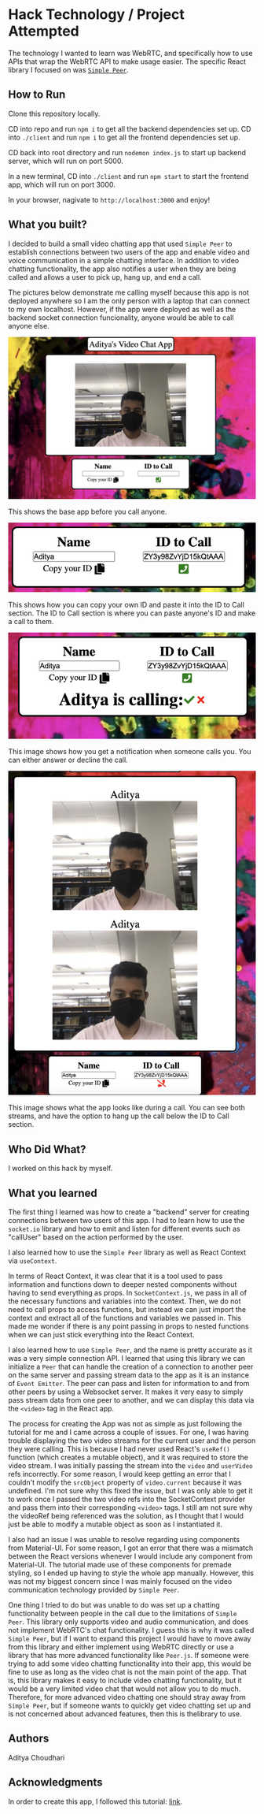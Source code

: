 # Hack Technology / Project Attempted
The technology I wanted to learn was WebRTC, and specifically how to use APIs that wrap the WebRTC API to make usage easier. The specific React library I focused on was [`Simple Peer`](https://github.com/feross/simple-peer).

## How to Run
Clone this repository locally.

CD into repo and run `npm i` to get all the backend dependencies set up. 
CD into `./client` and run `npm i` to get all the frontend dependencies set up.

CD back into root directory and run `nodemon index.js` to start up backend server, which will run on port 5000.

In a new terminal, CD into `./client` and run `npm start` to start the frontend app, which will run on port 3000. 

In your browser, nagivate to `http://localhost:3000` and enjoy!

## What you built? 

I decided to build a small video chatting app that used `Simple Peer` to establish connections between two users of the app and enable video and voice communication in a simple chatting interface. In addition to video chatting functionality, the app also notifies a user when they are being called and allows a user to pick up, hang up, and end a call. 

The pictures below demonstrate me calling myself because this app is not deployed anywhere so I am the only person with a laptop that can connect to my own localhost. However, if the app were deployed as well as the backend socket connection funcionality, anyone would be able to call anyone else. 

![](./images/basic.png)

This shows the base app before you call anyone.

![](./images/call.png)

This shows how you can copy your own ID and paste it into the ID to Call section. The ID to Call section is where you can paste anyone's ID and make a call to them.

![](./images/pickup.png)

This image shows how you get a notification when someone calls you. You can either answer or decline the call.

![](./images/duringcall.png)

This image shows what the app looks like during a call. You can see both streams, and have the option to hang up the call below the ID to Call section. 

## Who Did What?

I worked on this hack by myself. 

## What you learned

The first thing I learned was how to create a "backend" server for creating connections between two users of this app. I had to learn how to use the `socket.io` library and how to emit and listen for different events such as "callUser" based on the action performed by the user. 

I also learned how to use the `Simple Peer` library as well as React Context via `useContext`. 

In terms of React Context, it was clear that it is a tool used to pass information and functions down to deeper nested components without having to send everything as props. In `SocketContext.js`, we pass in all of the necessary functions and variables into the context. Then, we do not need to call props to access functions, but instead we can just import the context and extract all of the functions and variables we passed in. This made me wonder if there is any point passing in props to nested functions when we can just stick everything into the React Context. 

I also learned how to use `Simple Peer`, and the name is pretty accurate as it was a very simple connection API. I learned that using this library we can initialize a `Peer` that can handle the creation of a connection to another peer on the same server and passing stream data to the app as it is an instance of `Event Emitter`. The peer can pass and listen for information to and from other peers by using a Websocket server. It makes it very easy to simply pass stream data from one peer to another, and we can display this data via the `<video>` tag in the React app. 

The process for creating the App was not as simple as just following the tutorial for me and I came across a couple of issues. For one, I was having trouble displaying the two video streams for the current user and the person they were calling. This is because I had never used React's `useRef()` function (which creates a mutable object), and it was required to store the video stream. I was initially passing the stream into the `video` and `userVideo` refs incorrectly. For some reason, I would keep getting an error that I couldn't modify the `srcObject` property of `video.current` because it was undefined. I'm not sure why this fixed the issue, but I was only able to get it to work once I passed the two video refs into the SocketContext provider and pass them into their corresponding `<video>` tags. I still am not sure why the videoRef being referenced was the solution, as I thought that I would just be able to modify a mutable object as soon as I instantiated it. 

I also had an issue I was unable to resolve regarding using components from Material-UI. For some reason, I got an error that there was a mismatch between the React versions whenever I would include any component from Material-UI. The tutorial made use of these components for premade styling, so I ended up having to style the whole app manually. However, this was not my biggest concern since I was mainly focused on the video communication technology provided by `Simple Peer`. 

One thing I tried to do but was unable to do was set up a chatting functionality between people in the call due to the limitations of `Simple Peer`. This library only supports video and audio communication, and does not implement WebRTC's chat functionality. I guess this is why it was called `Simple Peer`, but if I want to expand this project I would have to move away from this library and either implement using WebRTC directly or use a library that has more advanced functionality like `Peer.js`. If someone were trying to add some video chatting functionality into their app, this would be fine to use as long as the video chat is not the main point of the app. That is, this library makes it easy to include video chatting functionality, but it would be a very limited video chat that would not allow you to do much. Therefore, for more advanced video chatting one should stray away from `Simple Peer`, but if someone wants to quickly get video chatting set up and is not concerned about advanced features, then this is thelibrary to use. 

## Authors

Aditya Choudhari

## Acknowledgments

In order to create this app, I followed this tutorial: [link](https://www.youtube.com/watch?v=oxFr7we3LC8&ab_channel=JavaScriptMastery).
